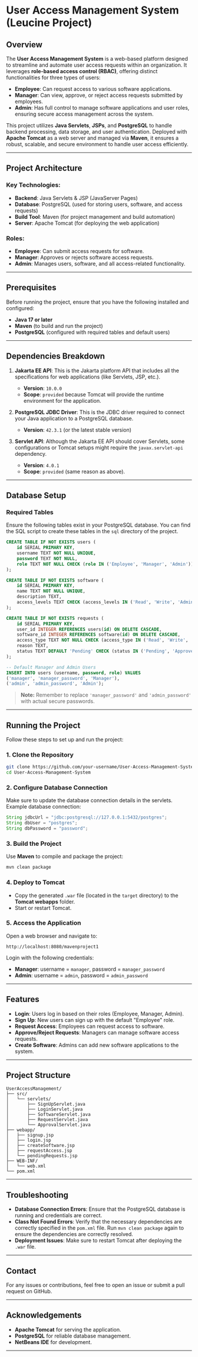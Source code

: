# User Access Management System (Leucine Project)

## Overview

The **User Access Management System** is a web-based platform designed to streamline and automate user access requests within an organization. It leverages **role-based access control (RBAC)**, offering distinct functionalities for three types of users:

- **Employee**: Can request access to various software applications.
- **Manager**: Can view, approve, or reject access requests submitted by employees.
- **Admin**: Has full control to manage software applications and user roles, ensuring secure access management across the system.

This project utilizes **Java Servlets**, **JSPs**, and **PostgreSQL** to handle backend processing, data storage, and user authentication. Deployed with **Apache Tomcat** as a web server and managed via **Maven**, it ensures a robust, scalable, and secure environment to handle user access efficiently.

---

## Project Architecture

### Key Technologies:
- **Backend**: Java Servlets & JSP (JavaServer Pages)
- **Database**: PostgreSQL (used for storing users, software, and access requests)
- **Build Tool**: Maven (for project management and build automation)
- **Server**: Apache Tomcat (for deploying the web application)

### Roles:
- **Employee**: Can submit access requests for software.
- **Manager**: Approves or rejects software access requests.
- **Admin**: Manages users, software, and all access-related functionality.

---

## Prerequisites

Before running the project, ensure that you have the following installed and configured:

- **Java 17 or later**
- **Maven** (to build and run the project)
- **PostgreSQL** (configured with required tables and default users)

---

## Dependencies Breakdown

1. **Jakarta EE API**: This is the Jakarta platform API that includes all the specifications for web applications (like Servlets, JSP, etc.).
   - **Version**: `10.0.0`
   - **Scope**: `provided` because Tomcat will provide the runtime environment for the application.

2. **PostgreSQL JDBC Driver**: This is the JDBC driver required to connect your Java application to a PostgreSQL database.
   - **Version**: `42.3.1` (or the latest stable version)

3. **Servlet API**: Although the Jakarta EE API should cover Servlets, some configurations or Tomcat setups might require the `javax.servlet-api` dependency.
   - **Version**: `4.0.1`
   - **Scope**: `provided` (same reason as above).

---


## Database Setup

### Required Tables

Ensure the following tables exist in your PostgreSQL database. You can find the SQL script to create these tables in the `sql` directory of the project.

```sql
CREATE TABLE IF NOT EXISTS users (
    id SERIAL PRIMARY KEY,
    username TEXT NOT NULL UNIQUE,
    password TEXT NOT NULL,
    role TEXT NOT NULL CHECK (role IN ('Employee', 'Manager', 'Admin'))
);

CREATE TABLE IF NOT EXISTS software (
    id SERIAL PRIMARY KEY,
    name TEXT NOT NULL UNIQUE,
    description TEXT,
    access_levels TEXT CHECK (access_levels IN ('Read', 'Write', 'Admin'))
);

CREATE TABLE IF NOT EXISTS requests (
    id SERIAL PRIMARY KEY,
    user_id INTEGER REFERENCES users(id) ON DELETE CASCADE,
    software_id INTEGER REFERENCES software(id) ON DELETE CASCADE,
    access_type TEXT NOT NULL CHECK (access_type IN ('Read', 'Write', 'Admin')),
    reason TEXT,
    status TEXT DEFAULT 'Pending' CHECK (status IN ('Pending', 'Approved', 'Rejected'))
);

-- Default Manager and Admin Users
INSERT INTO users (username, password, role) VALUES
('manager', 'manager_password', 'Manager'),
('admin', 'admin_password', 'Admin');
```

> **Note:** Remember to replace `'manager_password'` and `'admin_password'` with actual secure passwords.

---

## Running the Project

Follow these steps to set up and run the project:

### 1. Clone the Repository

```bash
git clone https://github.com/your-username/User-Access-Management-System.git
cd User-Access-Management-System
```

### 2. Configure Database Connection

Make sure to update the database connection details in the servlets. Example database connection:

```java
String jdbcUrl = "jdbc:postgresql://127.0.0.1:5432/postgres";
String dbUser = "postgres";
String dbPassword = "password";
```

### 3. Build the Project

Use **Maven** to compile and package the project:

```bash
mvn clean package
```

### 4. Deploy to Tomcat

- Copy the generated `.war` file (located in the `target` directory) to the **Tomcat webapps** folder.
- Start or restart Tomcat.

### 5. Access the Application

Open a web browser and navigate to:

```
http://localhost:8080/mavenproject1
```

Login with the following credentials:

- **Manager**: username = `manager`, password = `manager_password`
- **Admin**: username = `admin`, password = `admin_password`

---

## Features

- **Login**: Users log in based on their roles (Employee, Manager, Admin).
- **Sign Up**: New users can sign up with the default "Employee" role.
- **Request Access**: Employees can request access to software.
- **Approve/Reject Requests**: Managers can manage software access requests.
- **Create Software**: Admins can add new software applications to the system.

---

## Project Structure

```plaintext
UserAccessManagement/
├── src/
│   └── servlets/
│       ├── SignUpServlet.java
│       ├── LoginServlet.java
│       ├── SoftwareServlet.java
│       ├── RequestServlet.java
│       └── ApprovalServlet.java
├── webapp/
│   ├── signup.jsp
│   ├── login.jsp
│   ├── createSoftware.jsp
│   ├── requestAccess.jsp
│   └── pendingRequests.jsp
├── WEB-INF/
│   └── web.xml
└── pom.xml
```

---

## Troubleshooting

- **Database Connection Errors**: Ensure that the PostgreSQL database is running and credentials are correct.
- **Class Not Found Errors**: Verify that the necessary dependencies are correctly specified in the `pom.xml` file. Run `mvn clean package` again to ensure the dependencies are correctly resolved.
- **Deployment Issues**: Make sure to restart Tomcat after deploying the `.war` file.

---


## Contact

For any issues or contributions, feel free to open an issue or submit a pull request on GitHub.

---

## Acknowledgements

- **Apache Tomcat** for serving the application.
- **PostgreSQL** for reliable database management.
- **NetBeans IDE** for development.

--- 

